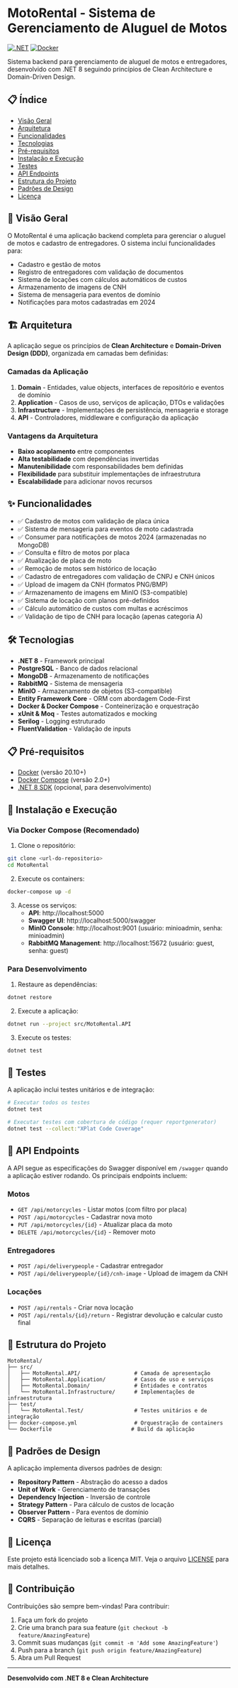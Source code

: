 # MotoRental - Sistema de Gerenciamento de Aluguel de Motos

[![.NET](https://img.shields.io/badge/.NET-8.0-purple.svg)](https://dotnet.microsoft.com/)
[![Docker](https://img.shields.io/badge/Docker-Compose-blue.svg)](https://docker.com)

Sistema backend para gerenciamento de aluguel de motos e entregadores, desenvolvido com .NET 8 seguindo princípios de Clean Architecture e Domain-Driven Design.

## 📋 Índice

- [Visão Geral](#-visão-geral)
- [Arquitetura](#-arquitetura)
- [Funcionalidades](#-funcionalidades)
- [Tecnologias](#-tecnologias)
- [Pré-requisitos](#-pré-requisitos)
- [Instalação e Execução](#-instalação-e-execução)
- [Testes](#-testes)
- [API Endpoints](#-api-endpoints)
- [Estrutura do Projeto](#-estrutura-do-projeto)
- [Padrões de Design](#-padrões-de-design)
- [Licença](#-licença)

## 🎯 Visão Geral

O MotoRental é uma aplicação backend completa para gerenciar o aluguel de motos e cadastro de entregadores. O sistema inclui funcionalidades para:

- Cadastro e gestão de motos
- Registro de entregadores com validação de documentos
- Sistema de locações com cálculos automáticos de custos
- Armazenamento de imagens de CNH
- Sistema de mensageria para eventos de domínio
- Notificações para motos cadastradas em 2024

## 🏗️ Arquitetura

A aplicação segue os princípios de **Clean Architecture** e **Domain-Driven Design (DDD)**, organizada em camadas bem definidas:

### Camadas da Aplicação

1. **Domain** - Entidades, value objects, interfaces de repositório e eventos de domínio
2. **Application** - Casos de uso, serviços de aplicação, DTOs e validações
3. **Infrastructure** - Implementações de persistência, mensageria e storage
4. **API** - Controladores, middleware e configuração da aplicação

### Vantagens da Arquitetura

- **Baixo acoplamento** entre componentes
- **Alta testabilidade** com dependências invertidas
- **Manutenibilidade** com responsabilidades bem definidas
- **Flexibilidade** para substituir implementações de infraestrutura
- **Escalabilidade** para adicionar novos recursos

## ✨ Funcionalidades

- ✅ Cadastro de motos com validação de placa única
- ✅ Sistema de mensageria para eventos de moto cadastrada
- ✅ Consumer para notificações de motos 2024 (armazenadas no MongoDB)
- ✅ Consulta e filtro de motos por placa
- ✅ Atualização de placa de moto
- ✅ Remoção de motos sem histórico de locação
- ✅ Cadastro de entregadores com validação de CNPJ e CNH únicos
- ✅ Upload de imagem da CNH (formatos PNG/BMP)
- ✅ Armazenamento de imagens em MinIO (S3-compatible)
- ✅ Sistema de locação com planos pré-definidos
- ✅ Cálculo automático de custos com multas e acréscimos
- ✅ Validação de tipo de CNH para locação (apenas categoria A)

## 🛠️ Tecnologias

- **.NET 8** - Framework principal
- **PostgreSQL** - Banco de dados relacional
- **MongoDB** - Armazenamento de notificações
- **RabbitMQ** - Sistema de mensageria
- **MinIO** - Armazenamento de objetos (S3-compatible)
- **Entity Framework Core** - ORM com abordagem Code-First
- **Docker & Docker Compose** - Conteinerização e orquestração
- **xUnit & Moq** - Testes automatizados e mocking
- **Serilog** - Logging estruturado
- **FluentValidation** - Validação de inputs

## 📋 Pré-requisitos

- [Docker](https://www.docker.com/products/docker-desktop) (versão 20.10+)
- [Docker Compose](https://docs.docker.com/compose/install/) (versão 2.0+)
- [.NET 8 SDK](https://dotnet.microsoft.com/download/dotnet/8.0) (opcional, para desenvolvimento)

## 🚀 Instalação e Execução

### Via Docker Compose (Recomendado)

1. Clone o repositório:
```bash
git clone <url-do-repositorio>
cd MotoRental
```

2. Execute os containers:
```bash
docker-compose up -d
```

3. Acesse os serviços:
   - **API**: http://localhost:5000
   - **Swagger UI**: http://localhost:5000/swagger
   - **MinIO Console**: http://localhost:9001 (usuário: minioadmin, senha: minioadmin)
   - **RabbitMQ Management**: http://localhost:15672 (usuário: guest, senha: guest)

### Para Desenvolvimento

1. Restaure as dependências:
```bash
dotnet restore
```

2. Execute a aplicação:
```bash
dotnet run --project src/MotoRental.API
```

3. Execute os testes:
```bash
dotnet test
```

## 🧪 Testes

A aplicação inclui testes unitários e de integração:

```bash
# Executar todos os testes
dotnet test

# Executar testes com cobertura de código (requer reportgenerator)
dotnet test --collect:"XPlat Code Coverage"
```

## 📡 API Endpoints

A API segue as especificações do Swagger disponível em `/swagger` quando a aplicação estiver rodando. Os principais endpoints incluem:

### Motos
- `GET /api/motorcycles` - Listar motos (com filtro por placa)
- `POST /api/motorcycles` - Cadastrar nova moto
- `PUT /api/motorcycles/{id}` - Atualizar placa da moto
- `DELETE /api/motorcycles/{id}` - Remover moto

### Entregadores
- `POST /api/deliverypeople` - Cadastrar entregador
- `POST /api/deliverypeople/{id}/cnh-image` - Upload de imagem da CNH

### Locações
- `POST /api/rentals` - Criar nova locação
- `POST /api/rentals/{id}/return` - Registrar devolução e calcular custo final

## 📁 Estrutura do Projeto

```
MotoRental/
├── src/
│   ├── MotoRental.API/                 # Camada de apresentação
│   ├── MotoRental.Application/         # Casos de uso e serviços
│   ├── MotoRental.Domain/              # Entidades e contratos
│   └── MotoRental.Infrastructure/      # Implementações de infraestrutura
├── test/
│   └── MotoRental.Test/                # Testes unitários e de integração
├── docker-compose.yml                  # Orquestração de containers
└── Dockerfile                         # Build da aplicação
```

## 🎨 Padrões de Design

A aplicação implementa diversos padrões de design:

- **Repository Pattern** - Abstração do acesso a dados
- **Unit of Work** - Gerenciamento de transações
- **Dependency Injection** - Inversão de controle
- **Strategy Pattern** - Para cálculo de custos de locação
- **Observer Pattern** - Para eventos de domínio
- **CQRS** - Separação de leituras e escritas (parcial)

## 📄 Licença

Este projeto está licenciado sob a licença MIT. Veja o arquivo [LICENSE](LICENSE) para mais detalhes.

## 🤝 Contribuição

Contribuições são sempre bem-vindas! Para contribuir:

1. Faça um fork do projeto
2. Crie uma branch para sua feature (`git checkout -b feature/AmazingFeature`)
3. Commit suas mudanças (`git commit -m 'Add some AmazingFeature'`)
4. Push para a branch (`git push origin feature/AmazingFeature`)
5. Abra um Pull Request

---

**Desenvolvido com .NET 8 e Clean Architecture**